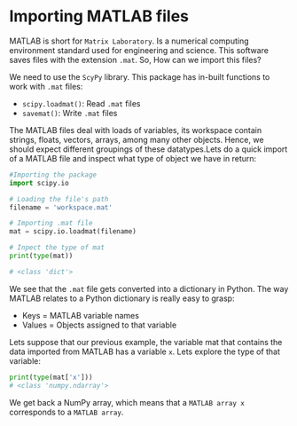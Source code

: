 # Importing MATLAB files

MATLAB is short for `Matrix Laboratory`. Is a numerical computing environment standard used for engineering and science. This software saves files with the extension `.mat`. So, How can we import this files?

We need to use the `ScyPy` library. This package has in-built functions to work with `.mat` files:

- `scipy.loadmat()`: Read `.mat` files 
- `savemat()`: Write `.mat` files

The MATLAB files deal with loads of variables, its workspace contain strings, floats, vectors, arrays, among many other objects. Hence, we should expect different groupings of these datatypes.Lets do a quick import of a MATLAB file and inspect what type of object we have in return:

```python
#Importing the package
import scipy.io

# Loading the file's path
filename = 'workspace.mat'

# Importing .mat file 
mat = scipy.io.loadmat(filename)

# Inpect the type of mat
print(type(mat))

# <class 'dict'>
```

We see that the `.mat` file gets converted into a dictionary in Python. The way MATLAB relates to a Python dictionary is really easy to grasp:

- Keys = MATLAB variable names
- Values = Objects assigned to that variable

Lets suppose that our previous example, the variable mat that contains the data imported from MATLAB has a variable `x`. Lets explore the type of that variable:

```python
print(type(mat['x']))
# <class 'numpy.ndarray'>
```
We get back a NumPy array, which means that a `MATLAB array x` corresponds to a `MATLAB array`.

